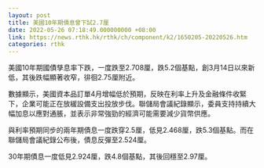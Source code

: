 ```yaml
---
layout: post
title: 美國10年期債息曾下試2.7厘
date: 2022-05-26 07:18:49.000000000 +08:00
link: https://news.rthk.hk/rthk/ch/component/k2/1650205-20220526.htm
categories: rthk
---
```


美國10年期國債孳息率下跌，一度跌至2.708厘，跌5.2個基點，創3月14日以來新低，其後跌幅顯著收窄，徘徊2.75厘附近。

數據顯示，美國資本品訂單4月增幅低於預期，反映在利率上升及金融條件收緊下，企業可能正在放緩設備支出投放步伐。聯儲局會議紀錄顯示，委員支持持續大幅加息以應對通脹，並表示非常強勁的經濟可能需要減少貨幣供應。

與利率預期同步的兩年期債息一度跌穿2.5厘，低見2.468厘，跌5.3個基點。而在聯儲局會議紀錄公布後，債息反彈至2.524厘。

30年期債息一度低見2.924厘，跌4.8個基點，其後回穩至2.97厘。
